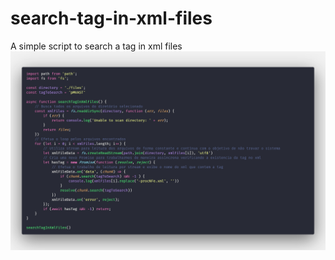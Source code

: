 # search-tag-in-xml-files
A simple script to search a tag in xml files
<img src="https://github.com/Maurelima/search-tag-in-xml-files/blob/master/src/assets/searchTagsInXmlFiles.png" />
